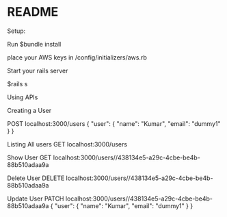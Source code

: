 # README

Setup:

Run 
$bundle install

place your AWS keys in /config/initializers/aws.rb

Start your rails server

$rails s

Using APIs

Creating a User

POST localhost:3000/users
{
	"user": 
	{
		"name": "Kumar",
		"email": "dummy1"
	}
}

Listing All users
GET localhost:3000/users

Show User
GET localhost:3000/users//438134e5-a29c-4cbe-be4b-88b510adaa9a

Delete User
DELETE localhost:3000/users//438134e5-a29c-4cbe-be4b-88b510adaa9a

Update User
PATCH localhost:3000/users//438134e5-a29c-4cbe-be4b-88b510adaa9a
{
	"user": 
	{
		"name": "Kumar",
		"email": "dummy1"
	}
}
